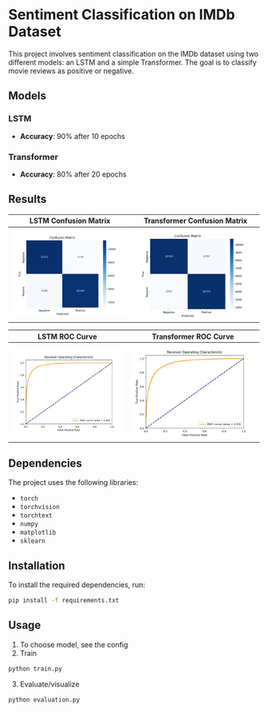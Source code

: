 # Sentiment Classification on IMDb Dataset

This project involves sentiment classification on the IMDb dataset using two different models: an LSTM and a simple Transformer. The goal is to classify movie reviews as positive or negative.

## Models

### LSTM
- **Accuracy**: 90% after 10 epochs

### Transformer
- **Accuracy**: 80% after 20 epochs

## Results

| LSTM Confusion Matrix | Transformer Confusion Matrix |
|-----------------------|------------------------------|
| ![Confusion Matrix LSTM](figs/confusion_matrix_LSTM.png) | ![Confusion Matrix Transformer](figs/confusion_matrix_Transformer.png) |

| LSTM ROC Curve | Transformer ROC Curve |
|----------------|-----------------------|
| ![ROC Curve LSTM](figs/ROC_curve_LSTM.png) | ![ROC Curve Transformer](figs/ROC_curve_Transformer.png) |

## Dependencies

The project uses the following libraries:
- `torch`
- `torchvision`
- `torchtext`
- `numpy`
- `matplotlib`
- `sklearn`

## Installation

To install the required dependencies, run:
```sh
pip install -f requirements.txt
```
## Usage
1. To choose model, see the config
2. Train
```sh
python train.py
```
3. Evaluate/visualize
```sh
python evaluation.py
```